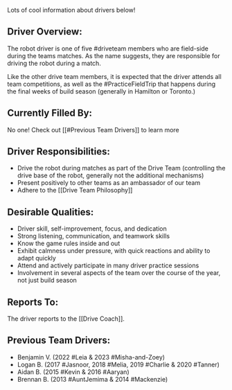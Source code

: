 Lots of cool information about drivers below!
## Driver Overview:

The robot driver is one of five #driveteam  members who are field-side during the teams matches. As the name suggests, they are responsible for driving the robot during a match.

Like the other drive team members, it is expected that the driver attends all team competitions, as well as the #PracticeFieldTrip that happens during the final weeks of build season (generally in Hamilton or Toronto.) 
## Currently Filled By:

No one! Check out [[#Previous Team Drivers]] to learn more
## Driver Responsibilities:

- Drive the robot during matches as part of the Drive Team (controlling the drive base of the robot, generally not the additional mechanisms)
- Present positively to other teams as an ambassador of our team
- Adhere to the [[Drive Team Philosophy]]
## Desirable Qualities:

- Driver skill, self-improvement, focus, and dedication 
- Strong listening, communication, and teamwork skills
- Know the game rules inside and out
- Exhibit calmness under pressure, with quick reactions and ability to adapt quickly
- Attend and actively participate in many driver practice sessions 
- Involvement in several aspects of the team over the course of the year, not just build season
## Reports To:

The driver reports to the [[Drive Coach]].

## Previous Team Drivers:

- Benjamin V. (2022 #Leia & 2023 #Misha-and-Zoey)
- Logan B. (2017 #Jasnoor, 2018 #Melia, 2019 #Charlie & 2020 #Tanner)
- Aidan B. (2015 #Kevin & 2016 #Aaryan)
- Brennan B. (2013 #AuntJemima & 2014 #Mackenzie)